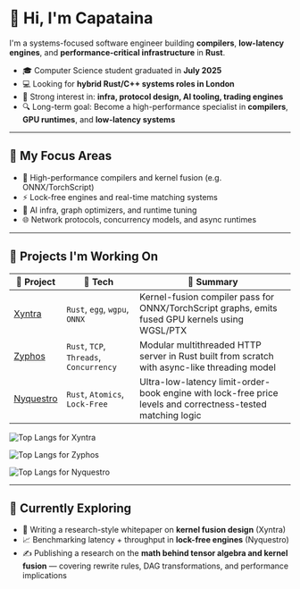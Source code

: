 # 👋 Hi, I'm Capataina

I'm a systems-focused software engineer building **compilers**, **low-latency engines**, and **performance-critical infrastructure** in **Rust**.

- 🎓 Computer Science student graduated in **July 2025**
- 💻 Looking for **hybrid Rust/C++ systems roles in London**
- 📌 Strong interest in: **infra, protocol design, AI tooling, trading engines**
- 🔍 Long-term goal: Become a high-performance specialist in **compilers**, **GPU runtimes**, and **low-latency systems**

---

## 🧠 My Focus Areas

- 🧵 High-performance compilers and kernel fusion (e.g. ONNX/TorchScript)
- ⚡ Lock-free engines and real-time matching systems
- 🧬 AI infra, graph optimizers, and runtime tuning
- 🌐 Network protocols, concurrency models, and async runtimes

---

## 🚀 Projects I'm Working On

| 🔧 Project | 🧠 Tech | 📄 Summary |
|-----------|--------|-----------|
| [Xyntra](https://github.com/Capataina/xyntra) | `Rust`, `egg`, `wgpu`, `ONNX` | Kernel-fusion compiler pass for ONNX/TorchScript graphs, emits fused GPU kernels using WGSL/PTX |
| [Zyphos](https://github.com/Capataina/zyphos) | `Rust`, `TCP`, `Threads`, `Concurrency` | Modular multithreaded HTTP server in Rust built from scratch with async-like threading model |
| [Nyquestro](https://github.com/Capataina/nyquestro) | `Rust`, `Atomics`, `Lock-Free` | Ultra-low-latency limit-order-book engine with lock-free price levels and correctness-tested matching logic |

<!-- Top languages in Xyntra -->
![Top Langs for Xyntra](https://github-readme-stats.vercel.app/api/top-langs/?username=Capataina&repo=xyntra&layout=compact&theme=radical)

<!-- Top languages in Zyphos -->
![Top Langs for Zyphos](https://github-readme-stats.vercel.app/api/top-langs/?username=Capataina&repo=zyphos&layout=compact&theme=radical)

<!-- Top languages in Nyquestro -->
![Top Langs for Nyquestro](https://github-readme-stats.vercel.app/api/top-langs/?username=Capataina&repo=nyquestro&layout=compact&theme=radical)


---

## 🧭 Currently Exploring

- 🧪 Writing a research-style whitepaper on **kernel fusion design** (Xyntra)
- 📈 Benchmarking latency + throughput in **lock-free engines** (Nyquestro)
- ✍️ Publishing a research on the **math behind tensor algebra and kernel fusion** — covering rewrite rules, DAG transformations, and performance implications
